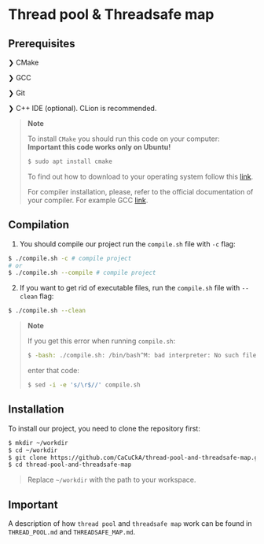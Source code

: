 # Thread pool & Threadsafe map

## Prerequisites

❯ CMake

❯ GCC

❯ Git

❯ C++ IDE (optional). CLion is recommended.


> **Note**
>
> To install `CMake` you should run this code on your computer: <br>
> **Important this code works only on Ubuntu!**
> ```bash
> $ sudo apt install cmake
> ```
> To find out how to download to your operating system follow this
> <a href="https://cmake.org/install/">link</a>.
>
> For compiler installation, please, refer to the official documentation of your compiler.
> For example GCC <a href="https://gcc.gnu.org/">link</a>.

## Compilation

1. You should compile our project run the `compile.sh` file with `-c` flag:

```bash
$ ./compile.sh -c # compile project
# or
$ ./compile.sh --compile # compile project
```

2. If you want to get rid of executable files, run the `compile.sh` file with `--clean` flag:

```bash
$ ./compile.sh --clean
```
> **Note**
>
> If you get this error when running `compile.sh`:
> ```bash
> $ -bash: ./compile.sh: /bin/bash^M: bad interpreter: No such file or directory
> ``` 
> enter that code:
> ```bash
> $ sed -i -e 's/\r$//' compile.sh
> ```

## Installation

To install our project, you need to clone the repository first:

```bash
$ mkdir ~/workdir
$ cd ~/workdir
$ git clone https://github.com/CaCuCkA/thread-pool-and-threadsafe-map.git
$ cd thread-pool-and-threadsafe-map
```

> Replace `~/workdir` with the path to your workspace.


## Important 
A description of how `thread pool` and `threadsafe map` work can be found in `THREAD_POOL.md` and `THREADSAFE_MAP.md`. 









